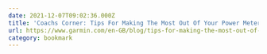 ```yaml
---
date: 2021-12-07T09:02:36.000Z
title: 'Coachs Corner: Tips For Making The Most Out Of Your Power Meter Data - Garmin Blog'
url: https://www.garmin.com/en-GB/blog/tips-for-making-the-most-out-of-your-power-meter-data/
category: bookmark
---
```

